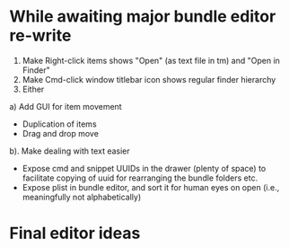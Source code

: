 # While awaiting major bundle editor re-write

1. Make Right-click items shows "Open" (as text file in tm) and "Open in Finder"
2. Make Cmd-click window titlebar icon shows regular finder hierarchy
3. Either 

a) Add GUI for item movement
 * Duplication of items
 * Drag and drop move

b). Make dealing with text easier
 * Expose cmd and snippet  UUIDs in the drawer (plenty of space) to facilitate copying of uuid for rearranging the bundle folders etc.
 * Expose plist in bundle editor, and sort it for human eyes on open (i.e., meaningfully not alphabetically)

# Final editor ideas